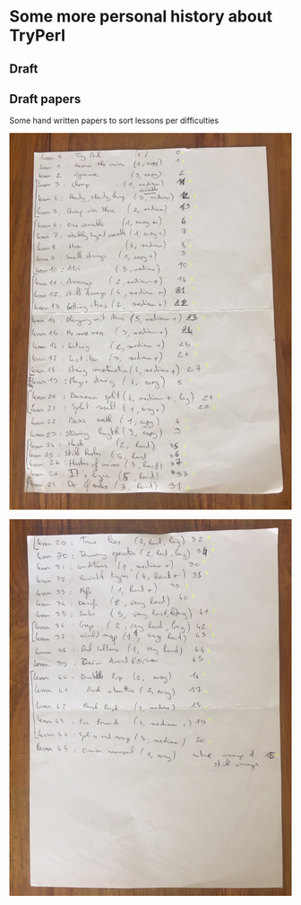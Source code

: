 # Some more personal history about TryPerl

## Draft 

## Draft papers 

Some hand written papers to sort lessons per difficulties 

![](tryperlnotes1.jpg)

![](tryperlnotes2.jpg)
